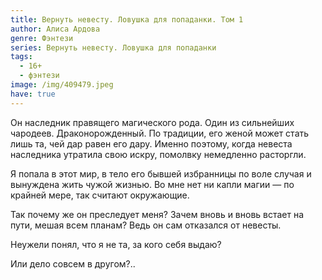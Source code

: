 ```yaml
---
title: Вернуть невесту. Ловушка для попаданки. Том 1
author: Алиса Ардова
genre: Фэнтези
series: Вернуть невесту. Ловушка для попаданки
tags:
  - 16+
  - фэнтези
image: /img/409479.jpeg
have: true
---
```

Он наследник правящего магического рода. Один из сильнейших чародеев. Драконорожденный. По традиции, его женой может стать лишь та, чей дар равен его дару. Именно поэтому, когда невеста наследника утратила свою искру, помолвку немедленно расторгли.

Я попала в этот мир, в тело его бывшей избранницы по воле случая и вынуждена жить чужой жизнью. Во мне нет ни капли магии — по крайней мере, так считают окружающие.

Так почему же он преследует меня? Зачем вновь и вновь встает на пути, мешая всем планам? Ведь он сам отказался от невесты.

Неужели понял, что я не та, за кого себя выдаю?

Или дело совсем в другом?..